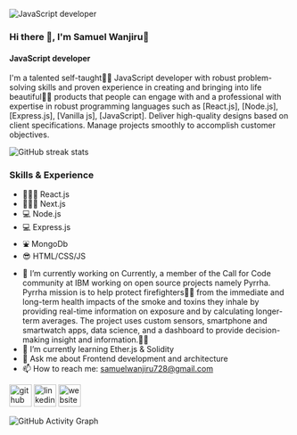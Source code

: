 ![JavaScript developer](https://user-images.githubusercontent.com/30689959/94124336-89785600-fe5d-11ea-8b74-43dbc8384c65.png)
### Hi there 👋,  I'm Samuel Wanjiru🚀
#### JavaScript developer
I'm a talented self-taught👨‍💻 JavaScript developer with robust problem-solving skills and proven experience in creating and bringing into life beautiful🧙‍♀️ products that people can engage with and a professional with expertise in robust programming languages such as [React.js], [Node.js], [Express.js], [Vanilla js], [JavaScript]. Deliver high-quality designs based on client specifications. Manage projects smoothly to accomplish customer objectives.

![GitHub streak stats](https://github-readme-streak-stats.herokuapp.com/?user=Samuel46)  

### Skills & Experience
* 🧑🏿‍💻 React.js
* 🧑🏿‍💻 Next.js
* 💻 Node.js
* 💻 Express.js
* ⛲️ MongoDb
* 😎 HTML/CSS/JS

- 🔭 I’m currently working on Currently, a member of the Call for Code community at IBM working on open source projects namely Pyrrha. Pyrrha mission is to      help protect firefighters👩‍🚒 from the immediate and long-term health impacts of the smoke and toxins they inhale by providing real-time information on      exposure and by calculating longer-term averages. The project uses custom sensors, smartphone and smartwatch apps, data science, and a dashboard to        provide decision-making insight and information.🎉🎉 
- 🌱 I’m currently learning Ether.js & Solidity 
- 💬 Ask me about Frontend development and architecture 
- 📫 How to reach me: samuelwanjiru728@gmail.com 


[<img src='https://cdn.jsdelivr.net/npm/simple-icons@3.0.1/icons/github.svg' alt='github' height='40'>](https://github.com/Samuel46)  [<img src='https://cdn.jsdelivr.net/npm/simple-icons@3.0.1/icons/linkedin.svg' alt='linkedin' height='40'>](https://www.linkedin.com/in/samuel-munyiri/)  [<img src='https://cdn.jsdelivr.net/npm/simple-icons@3.0.1/icons/icloud.svg' alt='website' height='40'>](https://samuel46.github.io/SamuelPortfolio/)  

![GitHub Activity Graph](https://activity-graph.herokuapp.com/graph?username=Samuel46)  



